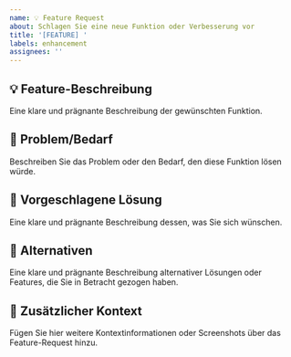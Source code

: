 ```yaml
---
name: 💡 Feature Request
about: Schlagen Sie eine neue Funktion oder Verbesserung vor
title: '[FEATURE] '
labels: enhancement
assignees: ''
---
```


## 💡 Feature-Beschreibung
Eine klare und prägnante Beschreibung der gewünschten Funktion.

## 🎯 Problem/Bedarf
Beschreiben Sie das Problem oder den Bedarf, den diese Funktion lösen würde.

## 🚀 Vorgeschlagene Lösung
Eine klare und prägnante Beschreibung dessen, was Sie sich wünschen.

## 🔄 Alternativen
Eine klare und prägnante Beschreibung alternativer Lösungen oder Features, die Sie in Betracht gezogen haben.

## 📝 Zusätzlicher Kontext
Fügen Sie hier weitere Kontextinformationen oder Screenshots über das Feature-Request hinzu.
